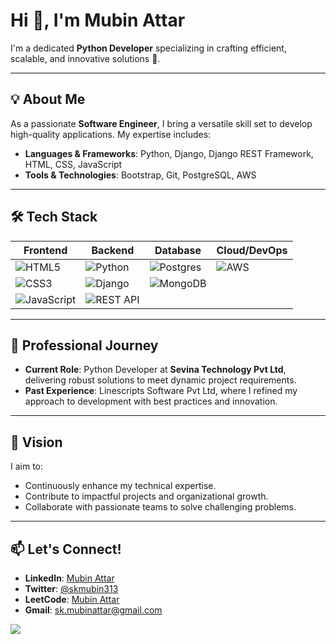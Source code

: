 # Hi 👋, I'm Mubin Attar

I'm a dedicated **Python Developer** specializing in crafting efficient, scalable, and innovative solutions 🚀.

---

## 💡 About Me
As a passionate **Software Engineer**, I bring a versatile skill set to develop high-quality applications. My expertise includes:

- **Languages & Frameworks**: Python, Django, Django REST Framework, HTML, CSS, JavaScript
- **Tools & Technologies**: Bootstrap, Git, PostgreSQL, AWS

---

## 🛠️ Tech Stack
| **Frontend**             | **Backend**            | **Database**          | **Cloud/DevOps**       |
|---------------------------|------------------------|-----------------------|------------------------|
| ![HTML5](https://img.shields.io/badge/html5-%23E34F26.svg?style=for-the-badge&logo=html5&logoColor=white) | ![Python](https://img.shields.io/badge/python-3670A0?style=for-the-badge&logo=python&logoColor=ffdd54) | ![Postgres](https://img.shields.io/badge/postgres-%23316192.svg?style=for-the-badge&logo=postgresql&logoColor=white) | ![AWS](https://img.shields.io/badge/AWS-%23FF9900.svg?style=for-the-badge&logo=amazon-aws&logoColor=white) |
| ![CSS3](https://img.shields.io/badge/css3-%231572B6.svg?style=for-the-badge&logo=css3&logoColor=white) | ![Django](https://img.shields.io/badge/django-%23092E20.svg?style=for-the-badge&logo=django&logoColor=white) | ![MongoDB](https://img.shields.io/badge/MongoDB-%234ea94b.svg?style=for-the-badge&logo=mongodb&logoColor=white) | |
| ![JavaScript](https://img.shields.io/badge/javascript-%23323330.svg?style=for-the-badge&logo=javascript&logoColor=%23F7DF1E) | ![REST API](https://img.shields.io/badge/REST%20API-%23000000.svg?style=for-the-badge) | | |

---

## 🌟 Professional Journey
- **Current Role**: Python Developer at **Sevina Technology Pvt Ltd**, delivering robust solutions to meet dynamic project requirements.
- **Past Experience**: Linescripts Software Pvt Ltd, where I refined my approach to development with best practices and innovation.

---

## 🎯 Vision
I aim to:
- Continuously enhance my technical expertise.
- Contribute to impactful projects and organizational growth.
- Collaborate with passionate teams to solve challenging problems.

---

## 📫 Let's Connect!
- **LinkedIn**: [Mubin Attar](https://linkedin.com/in/mubin-attar-53223716a)
- **Twitter**: [@skmubin313](https://twitter.com/skmubin313)
- **LeetCode**: [Mubin Attar](https://leetcode.com/mubinattar)
- **Gmail**: [sk.mubinattar@gmail.com](mailto:sk.mubinattar@gmail.com)

[![](https://visitcount.itsvg.in/api?id=Mubin-Attar&icon=0&color=0)](https://visitcount.itsvg.in)

